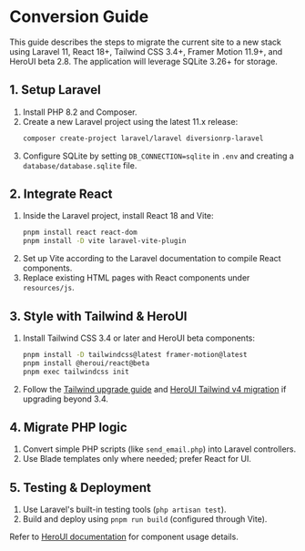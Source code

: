 # Conversion Guide

This guide describes the steps to migrate the current site to a new stack using Laravel 11, React 18+, Tailwind CSS 3.4+, Framer Motion 11.9+, and HeroUI beta 2.8. The application will leverage SQLite 3.26+ for storage.

## 1. Setup Laravel
1. Install PHP 8.2 and Composer.
2. Create a new Laravel project using the latest 11.x release:
   ```bash
   composer create-project laravel/laravel diversionrp-laravel
   ```
3. Configure SQLite by setting `DB_CONNECTION=sqlite` in `.env` and creating a `database/database.sqlite` file.

## 2. Integrate React
1. Inside the Laravel project, install React 18 and Vite:
   ```bash
   pnpm install react react-dom
   pnpm install -D vite laravel-vite-plugin
   ```
2. Set up Vite according to the Laravel documentation to compile React components.
3. Replace existing HTML pages with React components under `resources/js`.

## 3. Style with Tailwind & HeroUI
1. Install Tailwind CSS 3.4 or later and HeroUI beta components:
   ```bash
   pnpm install -D tailwindcss@latest framer-motion@latest
   pnpm install @heroui/react@beta
   pnpm exec tailwindcss init
   ```
2. Follow the [Tailwind upgrade guide](https://tailwindcss.com/docs/upgrade-guide) and [HeroUI Tailwind v4 migration](https://www.heroui.com/docs/guide/tailwind-v4) if upgrading beyond 3.4.

## 4. Migrate PHP logic
1. Convert simple PHP scripts (like `send_email.php`) into Laravel controllers.
2. Use Blade templates only where needed; prefer React for UI.

## 5. Testing & Deployment
1. Use Laravel's built-in testing tools (`php artisan test`).
2. Build and deploy using `pnpm run build` (configured through Vite).

Refer to [HeroUI documentation](https://beta.heroui.com/) for component usage details.
